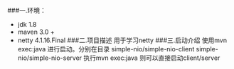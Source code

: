 ###一.环境：
 - jdk 1.8 
- maven 3.0 +
- netty 4.1.16.Final
###二.项目描述
用于学习netty
###三.启动介绍
使用mvn exec:java 进行启动。分别在目录
simple-nio/simple-nio-client
simple-nio/simple-nio-server
执行mvn exec:java 则可以直接启动client/server
